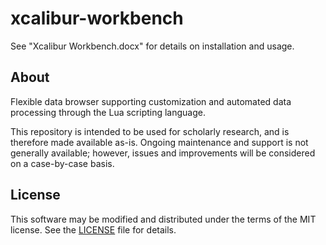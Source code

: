 # xcalibur-workbench
See "Xcalibur Workbench.docx" for details on installation and usage.

## About

Flexible data browser supporting customization and automated data processing through the Lua scripting language.

This repository is intended to be used for scholarly research, and is therefore made available as-is.  Ongoing maintenance and support is not generally available; however, issues and improvements will be considered on a case-by-case basis.

## License

This software may be modified and distributed under the terms of the MIT license.  See the [LICENSE](https://github.com/thermofisherlsms/xcalibur-workbench/blob/master/LICENSE) file for details.
